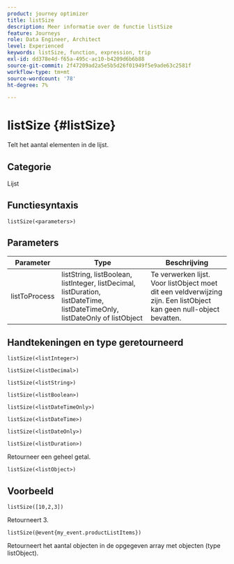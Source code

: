 ```yaml
---
product: journey optimizer
title: listSize
description: Meer informatie over de functie listSize
feature: Journeys
role: Data Engineer, Architect
level: Experienced
keywords: listSize, function, expression, trip
exl-id: dd378e4d-f65a-495c-ac10-b4209d6b6b88
source-git-commit: 2f47209ad2a5e5b5d26f01949f5e9ade63c2581f
workflow-type: tm+mt
source-wordcount: '78'
ht-degree: 7%

---
```


# listSize {#listSize}

Telt het aantal elementen in de lijst.

## Categorie

Lijst

## Functiesyntaxis

`listSize(<parameters>)`

## Parameters

| Parameter | Type | Beschrijving |
|-----------|------------------|------------------|
| listToProcess | listString, listBoolean, listInteger, listDecimal, listDuration, listDateTime, listDateTimeOnly, listDateOnly of listObject | Te verwerken lijst. Voor listObject moet dit een veldverwijzing zijn. Een listObject kan geen null-object bevatten. |

## Handtekeningen en type geretourneerd

`listSize(<listInteger>)`

`listSize(<listDecimal>)`

`listSize(<listString>)`

`listSize(<listBoolean>)`

`listSize(<listDateTimeOnly>)`

`listSize(<listDateTime>)`

`listSize(<listDateOnly>)`

`listSize(<listDuration>)`

Retourneer een geheel getal.

`listSize(<listObject>)`

## Voorbeeld

`listSize([10,2,3])`

Retourneert 3.

`listSize(@event{my_event.productListItems})`

Retourneert het aantal objecten in de opgegeven array met objecten (type listObject).
